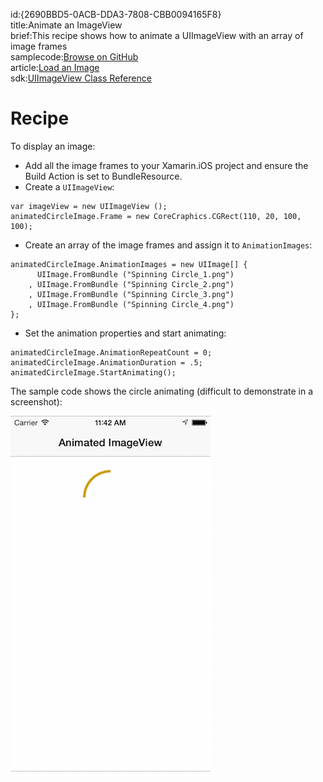 id:{2690BBD5-0ACB-DDA3-7808-CBB0094165F8}  
title:Animate an ImageView  
brief:This recipe shows how to animate a UIImageView with an array of image frames  
samplecode:[Browse on GitHub](https://github.com/xamarin/recipes/tree/master/ios/standard_controls/image_view/animate_an_imageview)  
article:[Load an Image](/recipes/ios/standard_controls/image_view/load_an_image)  
sdk:[UIImageView Class Reference](http://developer.apple.com/library/ios/#documentation/uikit/reference/UIImage_Class/Reference/Reference.html)  

<a name="Recipe" class="injected"></a>


# Recipe

To display an image:

-  Add all the image frames to your Xamarin.iOS project and ensure the Build Action is set to BundleResource.
-  Create a `UIImageView`:


```
var imageView = new UIImageView ();
animatedCircleImage.Frame = new CoreCraphics.CGRect(110, 20, 100, 100);
```

-  Create an array of the image frames and assign it to `AnimationImages`:


```
animatedCircleImage.AnimationImages = new UIImage[] {
      UIImage.FromBundle ("Spinning Circle_1.png")
    , UIImage.FromBundle ("Spinning Circle_2.png")
    , UIImage.FromBundle ("Spinning Circle_3.png")
    , UIImage.FromBundle ("Spinning Circle_4.png")
};
```

-  Set the animation properties and start animating:


```
animatedCircleImage.AnimationRepeatCount = 0;
animatedCircleImage.AnimationDuration = .5;
animatedCircleImage.StartAnimating();
```

The sample code shows the circle animating (difficult to demonstrate in a
screenshot):

 [ ![](Images/ImageViewAnim1.png)](Images/ImageViewAnim1.png)
